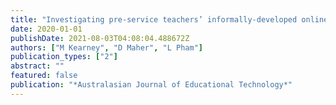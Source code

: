 ```yaml
---
title: "Investigating pre-service teachers’ informally-developed online professional learning networks"
date: 2020-01-01
publishDate: 2021-08-03T04:08:04.488672Z
authors: ["M Kearney", "D Maher", "L Pham"]
publication_types: ["2"]
abstract: ""
featured: false
publication: "*Australasian Journal of Educational Technology*"
---
```


